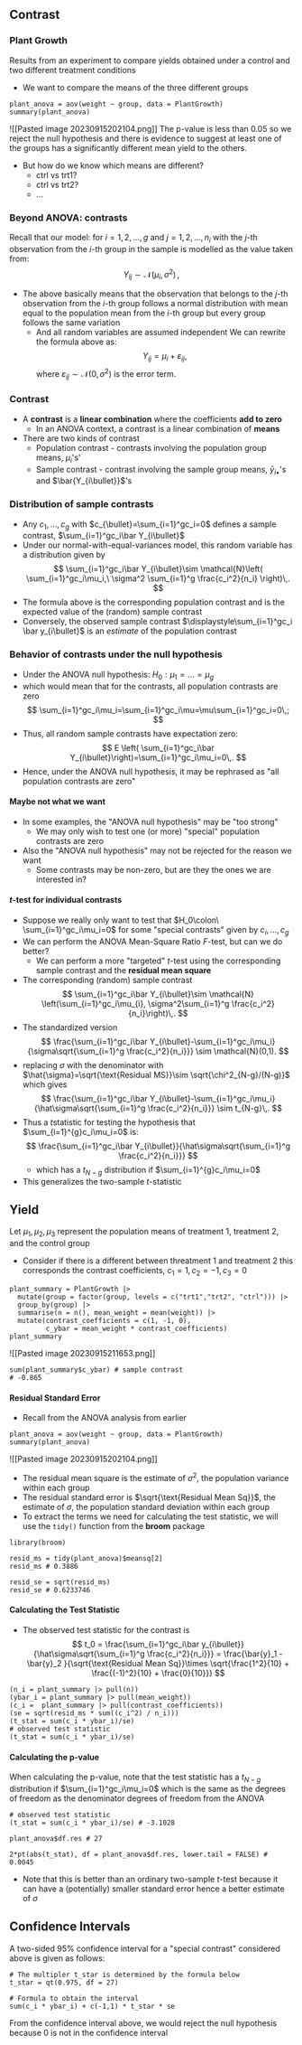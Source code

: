 ## Contrast
### Plant Growth
Results from an experiment to compare yields obtained under a control and two different treatment conditions
- We want to compare the means of the three different groups
```
plant_anova = aov(weight ~ group, data = PlantGrowth)
summary(plant_anova)
```
![[Pasted image 20230915202104.png]]
The p-value is less than 0.05 so we reject the null hypothesis and there is evidence to suggest at least one of the groups has a significantly different mean yield to the others.
- But how do we know which means are different?
	- ctrl vs trt1?
	- ctrl vs trt2?
	- ...
### Beyond ANOVA: contrasts
Recall that our model: for $i = 1,2,...,g$ and $j=1,2,...,n_i$ with the $j$-th observation from the $i$-th group in the sample is modelled as the value taken from:
$$
Y_{ij}\sim \mathcal{N}(\mu_i,\sigma^2)\,,
$$
- The above basically means that the observation that belongs to the $j$-th observation from the $i$-th group follows a normal distribution with mean equal to the population mean from the $i$-th group but every group follows the same variation
	- And all random variables are assumed independent
We can rewrite the formula above as:
$$
Y_{ij} = \mu_{i} + \varepsilon_{ij},
$$
where $\varepsilon_{ij}\sim \mathcal{N}(0,\sigma^2)$ is the error term.
### Contrast
- A **contrast** is a **linear combination** where the coefficients **add to zero**
	- In an ANOVA context, a contrast is a linear combination of **means**
- There are two kinds of contrast
	- Population contrast - contrasts involving the population group means, $\mu_i$'s'
	- Sample contrast - contrast involving the sample group means, $\bar y_{i\bullet}$'s and $\bar{Y_{i\bullet}}$'s 
### Distribution of sample contrasts
- Any $c_1,...,c_g$ with $c_{\bullet}=\sum_{i=1}^gc_i=0$ defines a sample contrast, $\sum_{i=1}^gc_i\bar Y_{i\bullet}$ 
- Under our normal-with-equal-variances model, this random variable has a distribution given by
$$
\sum_{i=1}^gc_i\bar Y_{i\bullet}\sim \mathcal{N}\left( \sum_{i=1}^gc_i\mu_i,\ \sigma^2 \sum_{i=1}^g \frac{c_i^2}{n_i} \right)\,.
$$
- The formula above is the corresponding population contrast and is the expected value of the (random) sample contrast
- Conversely, the observed sample contrast $\displaystyle\sum_{i=1}^gc_i \bar y_{i\bullet}$ is an *estimate* of the population contrast
### Behavior of contrasts under the null hypothesis
- Under the ANOVA null hypothesis: $H_0: \mu_1 = ... = \mu_g$
- which would mean that for the contrasts, all population contrasts are zero
$$
\sum_{i=1}^gc_i\mu_i=\sum_{i=1}^gc_i\mu=\mu\sum_{i=1}^gc_i=0\,;
$$
- Thus, all random sample contrasts have expectation zero:
$$
E \left( \sum_{i=1}^gc_i\bar Y_{i\bullet}\right)=\sum_{i=1}^gc_i\mu_i=0\,.
$$
- Hence, under the ANOVA null hypothesis, it may be rephrased as "all population contrasts are zero"
#### Maybe not what we want
- In some examples, the "ANOVA null hypothesis" may be "too strong"
	- We may only wish to test one (or more) "special" population contrasts are zero
- Also the "ANOVA null hypothesis" may not be rejected for the reason we want
	- Some contrasts may be non-zero, but are they the ones we are interested in?
#### $t$-test for individual contrasts
- Suppose we really only want to test that $H_0\colon\ \sum_{i=1}^gc_i\mu_i=0$ for some "special contrasts" given by $c_i, ..., c_g$
- We can perform the ANOVA Mean-Square Ratio $F$-test, but can we do better?
	- We can perform a more "targeted" $t$-test using the corresponding sample contrast and the **residual mean square**
- The corresponding (random) sample contrast
$$
\sum_{i=1}^gc_i\bar Y_{i\bullet}\sim \mathcal{N} \left(\sum_{i=1}^gc_i\mu_{i}, \sigma^2\sum_{i=1}^g \frac{c_i^2}{n_i}\right)\,.
$$
- The standardized version
$$
\frac{\sum_{i=1}^gc_i\bar Y_{i\bullet}-\sum_{i=1}^gc_i\mu_i}{\sigma\sqrt{\sum_{i=1}^g \frac{c_i^2}{n_i}}} \sim \mathcal{N}(0,1).
$$
- replacing $\sigma$ with the denominator with $\hat{\sigma}=\sqrt{\text{Residual MS}}\sim \sqrt{\chi^2_{N-g}/(N-g)}$ which gives
$$
\frac{\sum_{i=1}^gc_i\bar Y_{i\bullet}-\sum_{i=1}^gc_i\mu_i}{\hat\sigma\sqrt{\sum_{i=1}^g \frac{c_i^2}{n_i}}} \sim t_{N-g}\,.
$$
- Thus a $t$statistic for testing the hypothesis that $\sum_{i=1}^{g}c_i\mu_i=0$ is:
$$
\frac{\sum_{i=1}^gc_i\bar Y_{i\bullet}}{\hat\sigma\sqrt{\sum_{i=1}^g \frac{c_i^2}{n_i}}}
$$
	- which has a $t_{N-g}$ distribution if $\sum_{i=1}^{g}c_i\mu_i=0$
- This generalizes the two-sample $t$-statistic

## Yield
Let $\mu_1, \mu_2, \mu_3$ represent the population means of treatment 1, treatment 2, and the control group
- Consider if there is a different between threatment 1 and treatment 2 this corresponds the contrast coefficients, $c_1 = 1, c_2 = -1, c_3 = 0$
```
plant_summary = PlantGrowth |> 
  mutate(group = factor(group, levels = c("trt1","trt2", "ctrl"))) |> 
  group_by(group) |> 
  summarise(n = n(), mean_weight = mean(weight)) |> 
  mutate(contrast_coefficients = c(1, -1, 0),
         c_ybar = mean_weight * contrast_coefficients)
plant_summary
```
![[Pasted image 20230915211653.png]]
```
sum(plant_summary$c_ybar) # sample contrast
# -0.865
```
#### Residual Standard Error
- Recall from the ANOVA analysis from earlier
```
plant_anova = aov(weight ~ group, data = PlantGrowth)
summary(plant_anova)
```
![[Pasted image 20230915202104.png]]
- The residual mean square is the estimate of $\sigma^2$, the population variance within each group
- The residual standard error is $\sqrt{\text{Residual Mean Sq}}$, the estimate of $\sigma$, the population standard deviation within each group
- To extract the terms we need for calculating the test statistic, we will use the `tidy()` function from the **broom** package
```
library(broom)

resid_ms = tidy(plant_anova)$meansq[2]
resid_ms # 0.3886

resid_se = sqrt(resid_ms)
resid_se # 0.6233746
```
#### Calculating the Test Statistic
- The observed test statistic for the contrast is 
$$
t_0 = \frac{\sum_{i=1}^gc_i\bar y_{i\bullet}}{\hat\sigma\sqrt{\sum_{i=1}^g \frac{c_i^2}{n_i}}} = \frac{\bar{y}_1 - \bar{y}_2 }{\sqrt{\text{Residual Mean Sq}}\times \sqrt{\frac{1^2}{10} + \frac{(-1)^2}{10} + \frac{0}{10}}}
$$
```
(n_i = plant_summary |> pull(n))
(ybar_i = plant_summary |> pull(mean_weight))
(c_i =  plant_summary |> pull(contrast_coefficients))
(se = sqrt(resid_ms * sum((c_i^2) / n_i)))
(t_stat = sum(c_i * ybar_i)/se)
# observed test statistic
(t_stat = sum(c_i * ybar_i)/se)
```
#### Calculating the p-value
When calculating the p-value, note that the test statistic has a $t_{N-g}$ distribution if  $\sum_{i=1}^gc_i\mu_i=0$ which is the same as the degrees of freedom as the denominator degrees of freedom from the ANOVA
```
# observed test statistic
(t_stat = sum(c_i * ybar_i)/se) # -3.1028

plant_anova$df.res # 27

2*pt(abs(t_stat), df = plant_anova$df.res, lower.tail = FALSE) # 0.0045
```
- Note that this is better than an ordinary two-sample $t$-test because it can have a (potentially) smaller standard error hence a better estimate of $\sigma$
## Confidence Intervals
A two-sided 95% confidence interval for a "special contrast" considered above is given as follows:
```
# The multipler t_star is determined by the formula below
t_star = qt(0.975, df = 27)

# Formula to obtain the interval
sum(c_i * ybar_i) + c(-1,1) * t_star * se
```
From the confidence interval above, we would reject the null hypothesis because 0 is not in the confidence interval